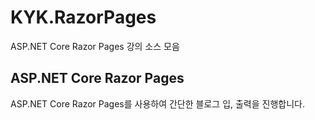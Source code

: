 # KYK.RazorPages

ASP.NET Core Razor Pages 강의 소스 모음

## ASP.NET Core Razor Pages

ASP.NET Core Razor Pages를 사용하여 간단한 블로그 입, 출력을 진행합니다.
